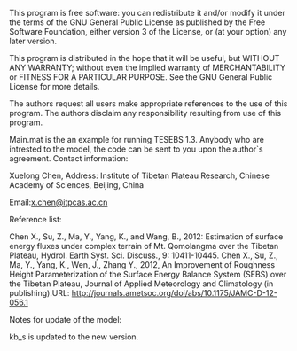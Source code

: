 This program is free software: you can redistribute it and/or modify
it under the terms of the GNU General Public License as published by
the Free Software Foundation, either version 3 of the License, or
(at your option) any later version.

This program is distributed in the hope that it will be useful,
but WITHOUT ANY WARRANTY; without even the implied warranty of
MERCHANTABILITY or FITNESS FOR A PARTICULAR PURPOSE.  See the
GNU General Public License for more details.

The authors request all users make appropriate references to the use of this program. 
The authors disclaim any responsibility resulting from use of this program.

Main.mat is the an example for running TESEBS 1.3. Anybody who are intrested to the model, the code can be sent to you upon the author`s agreement. Contact information:

Xuelong Chen,
Address:
Institute of Tibetan Plateau Research, Chinese Academy of Sciences, Beijing, China

Email:x.chen@itpcas.ac.cn

Reference list:

Chen X., Su, Z., Ma, Y., Yang, K., and Wang, B., 2012: Estimation of surface energy fluxes under complex terrain of Mt. Qomolangma over the Tibetan Plateau, Hydrol. Earth Syst. Sci. Discuss., 9: 10411-10445.
Chen X., Su, Z., Ma, Y., Yang, K., Wen, J., Zhang Y., 2012, An Improvement of Roughness Height Parameterization of the Surface Energy Balance System (SEBS) over the Tibetan Plateau, Journal of Applied Meteorology and Climatology (in publishing).URL:  http://journals.ametsoc.org/doi/abs/10.1175/JAMC-D-12-056.1


Notes for update of the model:
 
kb_s is updated to the new version.
